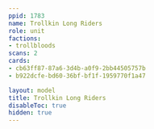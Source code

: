 ```yaml
---
ppid: 1783
name: Trollkin Long Riders
role: unit
factions:
- trollbloods
scans: 2
cards:
- cb63ff87-87a6-3d4b-a0f9-2bb44505757b
- b922dcfe-bd60-36bf-bf1f-1959770f1a47

layout: model
title: Trollkin Long Riders
disableToc: true
hidden: true
---
```

